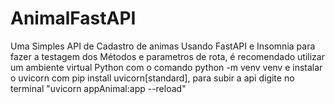 # AnimalFastAPI
Uma Simples API de Cadastro de animas Usando FastAPI e Insomnia para fazer a testagem dos Métodos e parametros de rota, é recomendado utilizar um ambiente virtual Python com o comando python -m venv venv e instalar o uvicorn com pip install uvicorn[standard], para subir a api digite no terminal "uvicorn appAnimal:app --reload"
